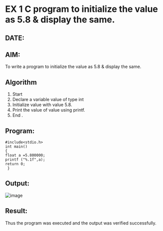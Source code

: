 # EX 1 C program to initialize the value as 5.8 & display the same.
## DATE:
## AIM:
To write a program to initialize the value as 5.8 & display the same.

## Algorithm
1. Start 
2. Declare a variable value of type int 
3. Initialize value with value 5.8. 
4. Print the value of value using printf. 
5. End .    

## Program:
```
#include<stdio.h> 
int main() 
{ 
float a =5.800000; 
printf ("%.1f",a); 
return 0; 
 }
```
## Output:

![image](https://github.com/user-attachments/assets/75cffaae-1bcc-4832-a991-f3d231b3b853)


## Result:
Thus the program was executed and the output was verified successfully.
